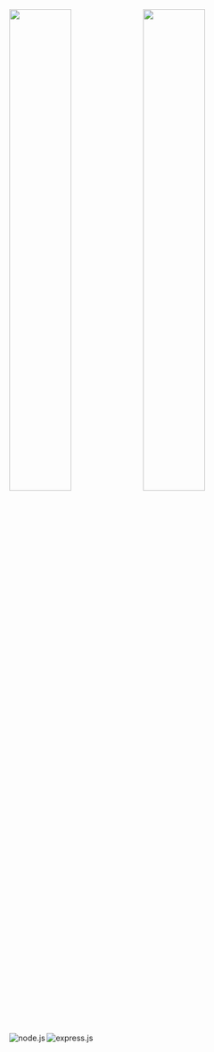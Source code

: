 <img align="left" width="47%" src="https://github-readme-stats.vercel.app/api?username=tcx42&show_icons=true&theme=dark" />
<img align="left" width="47%" src="https://github-readme-stats.vercel.app/api/top-langs/?username=tcx42&layout=compact&theme=dark" />
<!-- Source: https://github.com/anuraghazra/github-readme-stats -->
<img align="left" alt="node.js" src="https://img.shields.io/badge/node.js-6DA55F?style=for-the-badge&logo=node.js&logoColor=white" />
<img align="left" alt="express.js" src="https://img.shields.io/badge/express.js-%23404d59.svg?style=for-the-badge&logo=express&logoColor=%2361DAFB" />
<!-- Source: https://github.com/Ileriayo/markdown-badges -->
